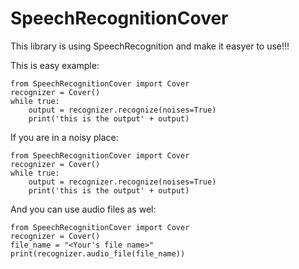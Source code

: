 # SpeechRecognitionCover

This library is using SpeechRecognition and make it easyer to use!!!

This is easy example:


      
    from SpeechRecognitionCover import Cover
    recognizer = Cover()
    while true:
        output = recognizer.recognize(noises=True)
        print('this is the output' + output)
      
      

If you are in a noisy place:

      
    from SpeechRecognitionCover import Cover
    recognizer = Cover()
    while true:
        output = recognizer.recognize(noises=True)
        print('this is the output' + output)
      
And you can use audio files as wel:

    from SpeechRecognitionCover import Cover
    recognizer = Cover()
    file_name = "<Your's file name>"
    print(recognizer.audio_file(file_name))